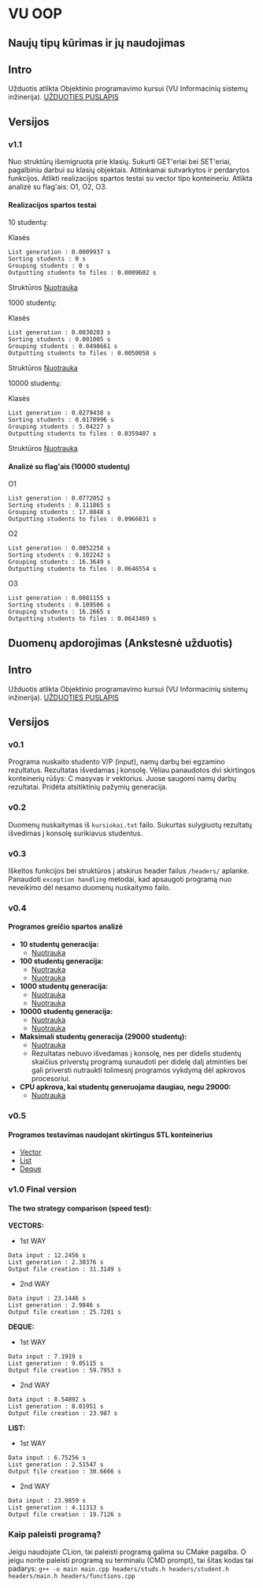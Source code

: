 # VU OOP
## Naujų tipų kūrimas ir jų naudojimas
## Intro
Užduotis atlikta Objektinio programavimo kursui (VU Informacinių sistemų inžinerija).
[UŽDUOTIES PUSLAPIS](https://github.com/objprog/paskaitos2019/wiki/3-oji-u%C5%BEduotis)

## Versijos
### v1.1

Nuo struktūrų išemigruota prie klasių. Sukurti GET'eriai bei SET'eriai, pagalbiniu darbui su klasių objektais. Atitinkamai sutvarkytos ir perdarytos funkcijos. Atlikti realizacijos spartos testai su vector tipo konteineriu. Atlikta analizė su flag'ais: O1, O2, O3. 

#### Realizacijos spartos testai

10 studentų:

Klasės
```
List generation : 0.0009937 s
Sorting students : 0 s
Grouping students : 0 s
Outputting students to files : 0.0009602 s
```

Struktūros
[Nuotrauka](https://imgur.com/GflAb6K.png)

1000 studentų:

Klasės
```
List generation : 0.0030203 s
Sorting students : 0.001005 s
Grouping students : 0.0498661 s
Outputting students to files : 0.0050058 s
```

Struktūros
[Nuotrauka](https://imgur.com/RquAXVO.png)

10000 studentų:

Klasės
```
List generation : 0.0279438 s
Sorting students : 0.0178996 s
Grouping students : 5.04227 s
Outputting students to files : 0.0359407 s
```

Struktūros
[Nuotrauka](https://imgur.com/0jEeez4.png)


#### Analizė su flag'ais (10000 studentų)

O1
```
List generation : 0.0772052 s
Sorting students : 0.111865 s
Grouping students : 17.0848 s
Outputting students to files : 0.0966831 s
```
O2
```
List generation : 0.0852258 s
Sorting students : 0.102242 s
Grouping students : 16.3649 s
Outputting students to files : 0.0646554 s
```
O3
```
List generation : 0.0881155 s
Sorting students : 0.109506 s
Grouping students : 16.2665 s
Outputting students to files : 0.0643469 s
```


## Duomenų apdorojimas (Ankstesnė užduotis)
## Intro
Užduotis atlikta Objektinio programavimo kursui (VU Informacinių sistemų inžinerija).
[UŽDUOTIES PUSLAPIS](https://github.com/objprog/paskaitos2019/wiki/2-oji-u%C5%BEduotis)

## Versijos
### v0.1

Programa nuskaito studento V/P (input), namų darbų bei egzamino rezultatus. Rezultatas išvedamas į konsolę. Vėliau panaudotos dvi skirtingos konteinerių rūšys: C masyvas ir vektorius. Juose saugomi namų darbų rezultatai. Pridėta atsitiktinių pažymių generacija.

### v0.2

Duomenų nuskaitymas iš ```kursiokai.txt``` failo. Sukurtas sulygiuotų rezultatų išvedimas į konsolę surikiavus studentus.

### v0.3

Iškeltos funkcijos bei struktūros į atskirus header failus ```/headers/``` aplanke. Panaudoti ```exception handling``` metodai, kad apsaugoti programą nuo neveikimo dėl nesamo duomenų nuskaitymo failo.

### v0.4

#### Programos greičio spartos analizė
- **10 studentų generacija:**
    - [Nuotrauka](https://imgur.com/GflAb6K.png)
- **100 studentų generacija:**
    - [Nuotrauka](https://imgur.com/mxKBVGF.png)
    - [Nuotrauka](https://imgur.com/xZqENN0.png)
- **1000 studentų generacija:**
    - [Nuotrauka](https://imgur.com/RquAXVO.png)
    - [Nuotrauka](https://imgur.com/3GHTgBF.png)
- **10000 studentų generacija:**
    - [Nuotrauka](https://imgur.com/0jEeez4.png)
    - [Nuotrauka](https://imgur.com/WYi0t6p.png)
- **Maksimali studentų generacija (29000 studentų):**
    - [Nuotrauka](https://imgur.com/xJ9jNFd.png)
    - Rezultatas nebuvo išvedamas į konsolę, nes per didelis studentų skaičius priverstų programą sunaudoti per didelę dalį atminties bei gali priversti nutraukti tolimesnį programos vykdymą dėl apkrovos procesoriui.
- **CPU apkrova, kai studentų generuojama daugiau, negu 29000:**
    - [Nuotrauka](https://imgur.com/AOXIeAf.png)

### v0.5

#### Programos testavimas naudojant skirtingus STL konteinerius
- [Vector](https://imgur.com/skcD1pY.png)
- [List](https://imgur.com/D1COYZj.png)
- [Deque](https://imgur.com/6vJbsoB.png)

### v1.0 Final version

#### The two strategy comparison (speed test):

**VECTORS:**
- 1st WAY
```
Data input : 12.2456 s
List generation : 2.30376 s
Output file creation : 31.3149 s
```
- 2nd WAY
```
Data input : 23.1446 s
List generation : 2.9846 s
Output file creation : 25.7201 s
```

**DEQUE:**
- 1st WAY
```
Data input : 7.1919 s
List generation : 9.05115 s
Output file creation : 59.7953 s
```
- 2nd WAY
```
Data input : 8.54892 s
List generation : 8.01951 s
Output file creation : 23.987 s
```

**LIST:**
- 1st WAY
```
Data input : 6.75256 s
List generation : 2.51547 s
Output file creation : 30.6666 s
```
- 2nd WAY
```
Data input : 23.9859 s
List generation : 4.11313 s
Output file creation : 19.7126 s
```


### Kaip paleisti programą?

Jeigu naudojate CLion, tai paleisti programą galima su CMake pagalba. O jeigu norite paleisti programą su terminalu (CMD prompt), tai šitas kodas tai padarys:
```g++ -o main main.cpp headers/studs.h headers/student.h headers/main.h headers/functions.cpp```